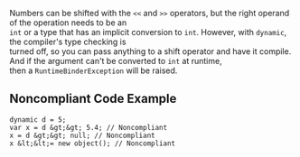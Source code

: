 
Numbers can be shifted with the `<<` and `>>` operators, but the right operand of the operation needs to be an<br>`int` or a type that has an implicit conversion to `int`. However, with `dynamic`, the compiler's type checking is<br>turned off, so you can pass anything to a shift operator and have it compile. And if the argument can't be converted to `int` at runtime,<br>then a `RuntimeBinderException` will be raised.

## Noncompliant Code Example


    dynamic d = 5;
    var x = d &gt;&gt; 5.4; // Noncompliant
    x = d &gt;&gt; null; // Noncompliant
    x &lt;&lt;= new object(); // Noncompliant


